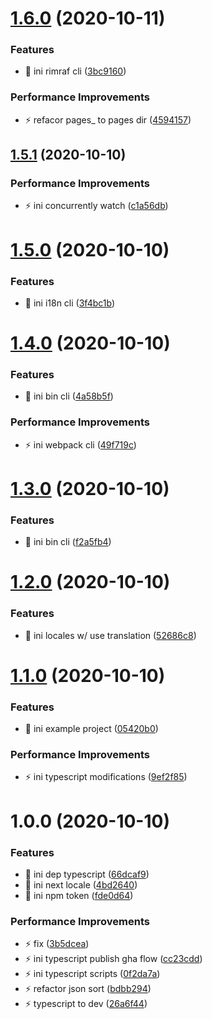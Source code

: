 # [1.6.0](https://github.com/next-locale/next-locale/compare/v1.5.1...v1.6.0) (2020-10-11)

### Features

- 🎸 ini rimraf cli ([3bc9160](https://github.com/next-locale/next-locale/commit/3bc9160f0a6742b400e830f80994de5983f20501))

### Performance Improvements

- ⚡️ refacor pages\_ to pages dir ([4594157](https://github.com/next-locale/next-locale/commit/4594157d0f8399d900d3024b9d46f93a9ef472a8))

## [1.5.1](https://github.com/next-locale/next-locale/compare/v1.5.0...v1.5.1) (2020-10-10)

### Performance Improvements

- ⚡️ ini concurrently watch ([c1a56db](https://github.com/next-locale/next-locale/commit/c1a56dbfa43d0cce3aaf2d778601881eb31a6a1d))

# [1.5.0](https://github.com/next-locale/next-locale/compare/v1.4.0...v1.5.0) (2020-10-10)

### Features

- 🎸 ini i18n cli ([3f4bc1b](https://github.com/next-locale/next-locale/commit/3f4bc1b6358a3c79d5070ff55c0c6fe4d109410a))

# [1.4.0](https://github.com/next-locale/next-locale/compare/v1.3.0...v1.4.0) (2020-10-10)

### Features

- 🎸 ini bin cli ([4a58b5f](https://github.com/next-locale/next-locale/commit/4a58b5f68f6a74ccf4ea8c72784dd78cabe45cb9))

### Performance Improvements

- ⚡️ ini webpack cli ([49f719c](https://github.com/next-locale/next-locale/commit/49f719cebf868b528761dbb2c1a5c47680e0d70c))

# [1.3.0](https://github.com/next-locale/next-locale/compare/v1.2.0...v1.3.0) (2020-10-10)

### Features

- 🎸 ini bin cli ([f2a5fb4](https://github.com/next-locale/next-locale/commit/f2a5fb43e6ccfeb02149c460061292b5dd219400))

# [1.2.0](https://github.com/next-locale/next-locale/compare/v1.1.0...v1.2.0) (2020-10-10)

### Features

- 🎸 ini locales w/ use translation ([52686c8](https://github.com/next-locale/next-locale/commit/52686c8bdc70755f6ae8fede80e7308cd39f448b))

# [1.1.0](https://github.com/next-locale/next-locale/compare/v1.0.0...v1.1.0) (2020-10-10)

### Features

- 🎸 ini example project ([05420b0](https://github.com/next-locale/next-locale/commit/05420b07e0d26bd34d85a949dcbe31e5d0b39e82))

### Performance Improvements

- ⚡️ ini typescript modifications ([9ef2f85](https://github.com/next-locale/next-locale/commit/9ef2f85ce344b55df97b774bc61fef95bb41687b))

# 1.0.0 (2020-10-10)

### Features

- 🎸 ini dep typescript ([66dcaf9](https://github.com/next-locale/next-locale/commit/66dcaf998991890fccd858cb31c30b6cb4ef5cbd))
- 🎸 ini next locale ([4bd2640](https://github.com/next-locale/next-locale/commit/4bd2640af5f70240ed91ba7a8ba3eb245cd1d402))
- 🎸 ini npm token ([fde0d64](https://github.com/next-locale/next-locale/commit/fde0d64e8a8893d4d16ded33a7f1106b232a42af))

### Performance Improvements

- ⚡️ fix ([3b5dcea](https://github.com/next-locale/next-locale/commit/3b5dcea7c81b2392f2bd0a0740ca0a374cdf369d))
- ⚡️ ini typescript publish gha flow ([cc23cdd](https://github.com/next-locale/next-locale/commit/cc23cdd391dc60b8deeda5270d26a549336b8084))
- ⚡️ ini typescript scripts ([0f2da7a](https://github.com/next-locale/next-locale/commit/0f2da7acbb446e506a2e124e7dac1dd3b01c2adc))
- ⚡️ refactor json sort ([bdbb294](https://github.com/next-locale/next-locale/commit/bdbb294cc8ca3789304dbd2f5f1c76cd165635b4))
- ⚡️ typescript to dev ([26a6f44](https://github.com/next-locale/next-locale/commit/26a6f447b1c85aa0bfee868ff8a35ffb85530959))
